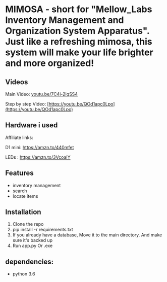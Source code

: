 # MIMOSA - short for "Mellow_Labs Inventory Management and Organization System Apparatus". Just like a refreshing mimosa, this system will make your life brighter and more organized!

## Videos

Main Video:
[youtu.be/7C4i-2IqSS4](https://youtu.be/7C4i-2IqSS4)

Step by step Video:
[https://youtu.be/QOd1apc0Lpo](https://youtu.be/QOd1apc0Lpo)

## Hardware i used

Affiliate links:

D1 mini: https://amzn.to/440mfet

LEDs : https://amzn.to/3VcoaIY

## Features

- inventory management
- search
- locate items

## Installation

1. Clone the repo
2. pip install -r requirements.txt
3. If you already have a database, Move it to the main directory. And make sure it's backed up
4. Run app.py Or .exe

## dependencies:

- python 3.6
